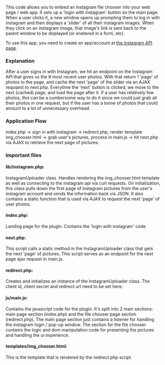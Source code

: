 This code allows you to embed an instagram file chooser into your web page / web app. It sets up a 'login with instagram' button on the main page. When a user clicks it, a new window opens up prompting them to log in with instagram and then displays a 'slider' of all their instagram images. When they click on an instagram image, that image's link is sent back to the parent window to be displayed (or enetered in a form, etc). 

To use this app, you need to create an app/account at <a href="http://instagram.com/developer/">the Instagram API page</a>.

<h3>Explanation</h3>
After a user signs in with Instagram, we hit an endpoint on the Instagram API that gives us the # most recent user photos. With that return 1 'page' of photos to the page, and cache the next 'page' of the slider via an AJAX requqest to next.php. Everytime the 'next' button is clicked, we move to the next (cached) page, and load the page after it. If a user has relatively few photos, this can be a cumbersome way to do it since we could just grab all their photos in one request, but if the user has a tonne of photos that could amount to a lot of unnecessary overhead.

<h3>Application Flow</h3>
index.php -> sign in with instagram -> redirect.php, render template img_chooser.html -> grab user's pictures, process in main.js -> hit next.php via AJAX to retrieve the next page of pictures.

<h3>Important files</h3>
<h4>lib/instagram.php:</h4>  InstagramUploader class. Handles rendering the img_chooser.html template as well as connecting to the 
            instagram api via curl requests. On initialization, this class pulls down the first page of instagram 
            pictures from the user's instagram account and sends the information back via JSON.
            It also contains a static function that is used via AJAX to request the next 'page' of user photos.
<h4>index.php:</h4>   Landing page for the plugin. Contains the 'login with instagram' code.
<h4>next.php:</h4>    This script calls a static method in the InstagramUploader class that gets the next 'page' of pictures. This 
            script serves as an endpoint for the next page ajax request in main.js.
<h4>redirect.php:</h4>  Creates and initializes an instance of the InstagramUploader class. The client id, client secret and 
            redirect url need to be set here.
            
<h4>js/main.js:</h4>  Contains the javascript code for the plugin. It's split into 2 main sections: main page section (index.php) 
          and the file chooser page section (redirect.php). The main page section just contains a listener for handling 
          the instagram login / pop-up window. The section for the file chooser contains the logic and dom manipulation 
          code for presenting the pictures and handling the ui experience. 
          
<h4>templates/img_chooser.html:</h4>  This is the template that is rendered by the redirect.php script.

